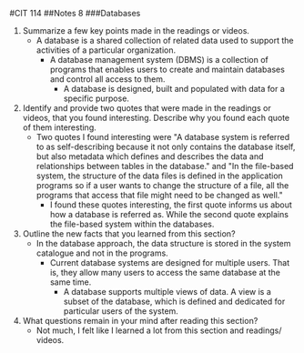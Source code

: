 #CIT 114
##Notes 8
###Databases
1. Summarize a few key points made in the readings or videos.
   - A database is a shared collection of related data used to support the activities of a particular organization.
     - A database management system (DBMS) is a collection of programs that enables users to create and maintain databases and control all access to them.
       - A database is designed, built and populated with data for a specific purpose.
2. Identify and provide two quotes that were made in the readings or videos, that you found interesting. Describe why you found each quote of them interesting.
   - Two quotes I found interesting were "A database system is referred to as self-describing because it not only contains the database itself, but also metadata which defines
     and describes the data and relationships between tables in the database." and "In the file-based system, the structure of the data files is defined in the application programs so
     if a user wants to change the structure of a file, all the programs that access that file might need to be changed as well."
     - I found these quotes interesting, the first quote informs us about how a database is referred as. While the second quote explains the file-based system within the databases.
3. Outline the new facts that you learned from this section?
   - In the database approach, the data structure is stored in the system catalogue and not in the programs.
     - Current database systems are designed for multiple users. That is, they allow many users to access the same database at the same time.
       - A database supports multiple views of data.  A view is a subset of the database, which is defined and dedicated for particular users of the system.
4. What questions remain in your mind after reading this section?
   - Not much, I felt like I learned a lot from this section and readings/ videos.
